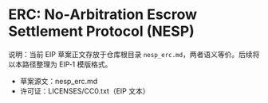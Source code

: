 # ERC: No‑Arbitration Escrow Settlement Protocol (NESP)

说明：当前 EIP 草案正文存放于仓库根目录 `nesp_erc.md`，两者语义等价。后续将以本路径整理为 EIP‑1 模版格式。

- 草案源文：nesp_erc.md
- 许可证：LICENSES/CC0.txt（EIP 文本）


